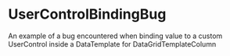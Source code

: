 # UserControlBindingBug
An example of a bug encountered when binding value to a custom UserControl inside a DataTemplate for DataGridTemplateColumn
